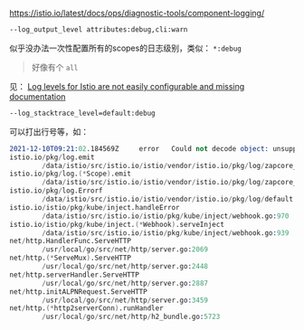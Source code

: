 

https://istio.io/latest/docs/ops/diagnostic-tools/component-logging/

```sh
--log_output_level attributes:debug,cli:warn
```

似乎没办法一次性配置所有的scopes的日志级别，类似： `*:debug`

> 好像有个 `all`

见： [Log levels for Istio are not easily configurable and missing documentation](https://github.com/istio/istio/issues/11847)



 ```sh
 --log_stacktrace_level=default:debug
 ```

可以打出行号等，如：

```s
2021-12-10T09:21:02.184569Z     error   Could not decode object: unsupported type :&TypeMeta{Kind:Pod,APIVersion:v1,}
istio.io/pkg/log.emit
        /data/istio/src/istio.io/istio/vendor/istio.io/pkg/log/zapcore_handler.go:162
istio.io/pkg/log.(*Scope).emit
        /data/istio/src/istio.io/istio/vendor/istio.io/pkg/log/zapcore_handler.go:176
istio.io/pkg/log.Errorf
        /data/istio/src/istio.io/istio/vendor/istio.io/pkg/log/default.go:76
istio.io/istio/pkg/kube/inject.handleError
        /data/istio/src/istio.io/istio/pkg/kube/inject/webhook.go:970
istio.io/istio/pkg/kube/inject.(*Webhook).serveInject
        /data/istio/src/istio.io/istio/pkg/kube/inject/webhook.go:939
net/http.HandlerFunc.ServeHTTP
        /usr/local/go/src/net/http/server.go:2069
net/http.(*ServeMux).ServeHTTP
        /usr/local/go/src/net/http/server.go:2448
net/http.serverHandler.ServeHTTP
        /usr/local/go/src/net/http/server.go:2887
net/http.initALPNRequest.ServeHTTP
        /usr/local/go/src/net/http/server.go:3459
net/http.(*http2serverConn).runHandler
        /usr/local/go/src/net/http/h2_bundle.go:5723
```





